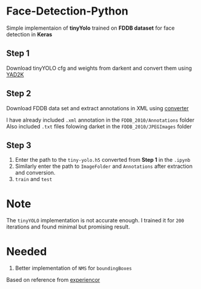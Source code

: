 # Face-Detection-Python

Simple implementaion of **tinyYolo** trained on **FDDB dataset** for face detection in **Keras**

## Step 1
Download tinyYOLO cfg and weights from darkent and convert them using [YAD2K](https://github.com/allanzelener/YAD2K)

## Step 2
Download FDDB data set and extract annotations in XML using [converter](https://github.com/penolove/FDDB_DataSet_4_faster_rcnn)

I have already included `.xml` annotation in the `FDDB_2010/Annotations` folder
Also included `.txt` files folowing darket in the `FDDB_2010/JPEGImages` folder


## Step 3

1. Enter the path to the `tiny-yolo.h5` converted from **Step 1** in the `.ipynb`
2. Similarly enter the path to `ImageFolder` and `Annotations` after extraction and conversion.
3. `train` and `test`

# Note
The `tinyYOLO` implementation is not accurate enough. I trained it for `200` iterations and found minimal but promising result. 

# Needed
1. Better implementation of `NMS` for `boundingBoxes`


Based on reference from [experiencor](https://github.com/experiencor/keras-yolo2)



